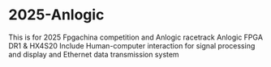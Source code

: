 # 2025-Anlogic 
This is for 2025 Fpgachina competition and Anlogic racetrack
Anlogic FPGA DR1 &amp; HX4S20
Include Human-computer interaction for signal processing and display and Ethernet data transmission system
